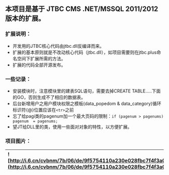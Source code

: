 ## 本项目是基于 JTBC CMS .NET/MSSQL 2011/2012 版本的扩展。 ##

### 扩展说明： ###
  * 开发用的JTBC核心代码由jtbc.dll反编译而来。
  * 扩展的基本原则就是不改动核心代码（jtbc.dll），如项目需要则在jtbc.plus命名空间下扩展所需的方法。
  * 扩展的代码全部开源发布。
### 一些记录： ###
  * 安装模块时，注意模块里的建表SQL语句，需要去掉CREATE TABLE.....下面的GO，否则生成不了相应的数据表。
  * 后台新增用户之用户模块权限之模板(data\_popedom & data\_category)循环标识符{@}位置应该在`<tr>`之前
  * 忘了给pagi类的pagenum加一个最大页码的限制：`if (pagenum > pagenums) pagenum  = pagenums;`
  * 望JT给DLL里的类，使用一些面对对象的特性，以方便扩展。
### 项目图片： ###
|![http://i.6.cn/cvbnm/7b/06/de/9f5754110a230e028fbc7f4f3a01c26e.jpg](http://i.6.cn/cvbnm/7b/06/de/9f5754110a230e028fbc7f4f3a01c26e.jpg)|![http://i.6.cn/cvbnm/c6/4a/94/970d0d668323f43254a5e136edcf839d.jpg](http://i.6.cn/cvbnm/c6/4a/94/970d0d668323f43254a5e136edcf839d.jpg)|
|:--------------------------------------------------------------------------------------------------------------------------------------|:--------------------------------------------------------------------------------------------------------------------------------------|